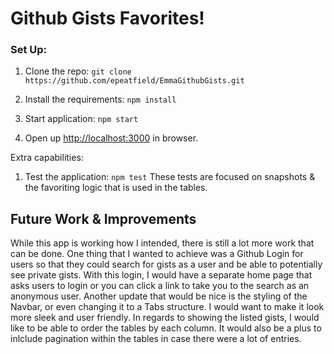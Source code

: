 # Github Gists Favorites!

### Set Up:
1. Clone the repo:
    `git clone https://github.com/epeatfield/EmmaGithubGists.git`

2. Install the requirements:
    `npm install`

3. Start application: 
    `npm start`

4. Open up [http://localhost:3000](http://localhost:3000) in browser.

Extra capabilities:
1. Test the application:
    `npm test`
    These tests are focused on snapshots & the favoriting logic that is used in the tables.

## Future Work & Improvements
 While this app is working how I intended, there is still a lot more work that can be done. One thing that I wanted to achieve was a Github Login for users so that they could search for gists as a user and be able to potentially see private gists. With this login, I would have a separate home page that asks users to login or you can click a link to take you to the search as an anonymous user. Another update that would be nice is the styling of the Navbar, or even changing it to a Tabs structure. I would want to make it look more sleek and user friendly. In regards to showing the listed gists, I would like to be able to order the tables by each column. It would also be a plus to inlclude pagination within the tables in case there were a lot of entries.
